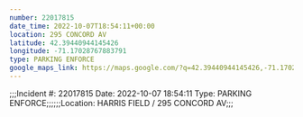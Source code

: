 ```yaml
---
number: 22017815
date_time: 2022-10-07T18:54:11+00:00
location: 295 CONCORD AV
latitude: 42.39440944145426
longitude: -71.17028767883791
type: PARKING ENFORCE
google_maps_link: https://maps.google.com/?q=42.39440944145426,-71.17028767883791
---
```


;;;Incident #: 22017815  Date: 2022-10-07 18:54:11   Type: PARKING ENFORCE;;;;;;Location: HARRIS FIELD / 295 CONCORD AV;;;
